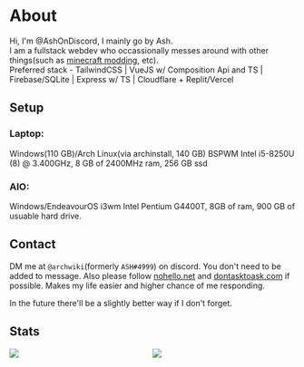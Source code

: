 # About
Hi, I'm @AshOnDiscord, I mainly go by Ash.  
I am a fullstack webdev who occassionally messes around with other things(such as [minecraft modding](https://github.com/AshOnDiscord/AshOnDiscord-HUD), etc).  
Preferred stack - TailwindCSS | VueJS w/ Composition Api and TS | Firebase/SQLite | Express w/ TS | Cloudflare + Replit/Vercel

## Setup
### Laptop:
Windows(110 GB)/Arch Linux(via archinstall, 140 GB) BSPWM
Intel i5-8250U (8) @ 3.400GHz, 8 GB of 2400MHz ram, 256 GB ssd
### AIO:
Windows/EndeavourOS  i3wm
Intel Pentium G4400T, 8GB of ram, 900 GB of usuable hard drive.

## Contact
DM me at `@archwiki`(formerly `ASH#4999`) on discord. You don't need to be added to message. 
Also please follow [nohello.net](https://nohello.net/en/) and [dontasktoask.com](https://dontasktoask.com) if possible. Makes my life easier and higher chance of me responding.

In the future there'll be a slightly better way if I don't forget.
## Stats
<div style="display: grid; grid-template-columns: 1fr 1fr;">
  <img src="https://github-readme-stats.vercel.app/api?username=ashondiscord&count_private&border_color=0d1117&theme=github_dark&show_icons=true">
  <img src="https://github-readme-stats.vercel.app/api/top-langs/?username=ashondiscord&count_private&border_color=0d1117&theme=github_dark&show_icons=true&langs_count=10&layout=compact">
</div>
